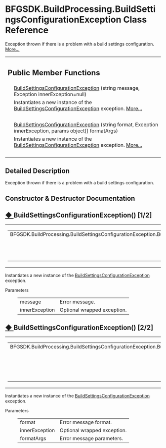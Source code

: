 # BFGSDK.BuildProcessing.BuildSettingsConfigurationException Class Reference

<div class="contents"><p>Exception thrown if there is a problem with a build settings configuration.    <a href="class_b_f_g_s_d_k_1_1_build_processing_1_1_build_settings_configuration_exception.html#details">More...</a></p><table class="memberdecls"><tr class="heading"><td colspan="2"><h2 class="groupheader"><a id="pub-methods" name="pub-methods"></a> Public Member Functions</h2></td></tr><tr class="memitem:ac33e148281c9a74034631c072dfd4013"><td class="memItemLeft" align="right" valign="top">&#160;</td><td class="memItemRight" valign="bottom"><a class="el" href="class_b_f_g_s_d_k_1_1_build_processing_1_1_build_settings_configuration_exception.html#ac33e148281c9a74034631c072dfd4013">BuildSettingsConfigurationException</a> (string message, Exception innerException=null)</td></tr><tr class="memdesc:ac33e148281c9a74034631c072dfd4013"><td class="mdescLeft">&#160;</td><td class="mdescRight">Instantiates a new instance of the <a class="el" href="class_b_f_g_s_d_k_1_1_build_processing_1_1_build_settings_configuration_exception.html" title="Exception thrown if there is a problem with a build settings configuration.">BuildSettingsConfigurationException</a> exception.  <a href="class_b_f_g_s_d_k_1_1_build_processing_1_1_build_settings_configuration_exception.html#ac33e148281c9a74034631c072dfd4013">More...</a><br /></td></tr><tr class="separator:ac33e148281c9a74034631c072dfd4013"><td class="memSeparator" colspan="2">&#160;</td></tr><tr class="memitem:a427f977c65500d61c7f1faaa4d80edd0"><td class="memItemLeft" align="right" valign="top">&#160;</td><td class="memItemRight" valign="bottom"><a class="el" href="class_b_f_g_s_d_k_1_1_build_processing_1_1_build_settings_configuration_exception.html#a427f977c65500d61c7f1faaa4d80edd0">BuildSettingsConfigurationException</a> (string format, Exception innerException, params object[] formatArgs)</td></tr><tr class="memdesc:a427f977c65500d61c7f1faaa4d80edd0"><td class="mdescLeft">&#160;</td><td class="mdescRight">Instantiates a new instance of the <a class="el" href="class_b_f_g_s_d_k_1_1_build_processing_1_1_build_settings_configuration_exception.html" title="Exception thrown if there is a problem with a build settings configuration.">BuildSettingsConfigurationException</a> exception.  <a href="class_b_f_g_s_d_k_1_1_build_processing_1_1_build_settings_configuration_exception.html#a427f977c65500d61c7f1faaa4d80edd0">More...</a><br /></td></tr><tr class="separator:a427f977c65500d61c7f1faaa4d80edd0"><td class="memSeparator" colspan="2">&#160;</td></tr></table><a name="details" id="details"></a><h2 class="groupheader">Detailed Description</h2><div class="textblock"><p >Exception thrown if there is a problem with a build settings configuration. </p></div><h2 class="groupheader">Constructor &amp; Destructor Documentation</h2><a id="ac33e148281c9a74034631c072dfd4013" name="ac33e148281c9a74034631c072dfd4013"></a><h2 class="memtitle"><span class="permalink"><a href="#ac33e148281c9a74034631c072dfd4013">&#9670;&nbsp;</a></span>BuildSettingsConfigurationException() <span class="overload">[1/2]</span></h2><div class="memitem"><div class="memproto"><table class="mlabels"><tr><td class="mlabels-left"><table class="memname"><tr><td class="memname">BFGSDK.BuildProcessing.BuildSettingsConfigurationException.BuildSettingsConfigurationException </td><td>(</td><td class="paramtype">string&#160;</td><td class="paramname"><em>message</em>, </td></tr><tr><td class="paramkey"></td><td></td><td class="paramtype">Exception&#160;</td><td class="paramname"><em>innerException</em> = <code>null</code>&#160;</td></tr><tr><td></td><td>)</td><td></td><td></td></tr></table></td><td class="mlabels-right"><span class="mlabels"><span class="mlabel">inline</span></span></td></tr></table></div><div class="memdoc"><p>Instantiates a new instance of the <a class="el" href="class_b_f_g_s_d_k_1_1_build_processing_1_1_build_settings_configuration_exception.html" title="Exception thrown if there is a problem with a build settings configuration.">BuildSettingsConfigurationException</a> exception. </p><dl class="params"><dt>Parameters</dt><dd><table class="params"><tr><td class="paramname">message</td><td>Error message.</td></tr><tr><td class="paramname">innerException</td><td>Optional wrapped exception.</td></tr></table></dd></dl></div></div><a id="a427f977c65500d61c7f1faaa4d80edd0" name="a427f977c65500d61c7f1faaa4d80edd0"></a><h2 class="memtitle"><span class="permalink"><a href="#a427f977c65500d61c7f1faaa4d80edd0">&#9670;&nbsp;</a></span>BuildSettingsConfigurationException() <span class="overload">[2/2]</span></h2><div class="memitem"><div class="memproto"><table class="mlabels"><tr><td class="mlabels-left"><table class="memname"><tr><td class="memname">BFGSDK.BuildProcessing.BuildSettingsConfigurationException.BuildSettingsConfigurationException </td><td>(</td><td class="paramtype">string&#160;</td><td class="paramname"><em>format</em>, </td></tr><tr><td class="paramkey"></td><td></td><td class="paramtype">Exception&#160;</td><td class="paramname"><em>innerException</em>, </td></tr><tr><td class="paramkey"></td><td></td><td class="paramtype">params object[]&#160;</td><td class="paramname"><em>formatArgs</em>&#160;</td></tr><tr><td></td><td>)</td><td></td><td></td></tr></table></td><td class="mlabels-right"><span class="mlabels"><span class="mlabel">inline</span></span></td></tr></table></div><div class="memdoc"><p>Instantiates a new instance of the <a class="el" href="class_b_f_g_s_d_k_1_1_build_processing_1_1_build_settings_configuration_exception.html" title="Exception thrown if there is a problem with a build settings configuration.">BuildSettingsConfigurationException</a> exception. </p><dl class="params"><dt>Parameters</dt><dd><table class="params"><tr><td class="paramname">format</td><td>Error message format.</td></tr><tr><td class="paramname">innerException</td><td>Optional wrapped exception.</td></tr><tr><td class="paramname">formatArgs</td><td>Error message parameters.</td></tr></table></dd></dl></div></div></div> 
